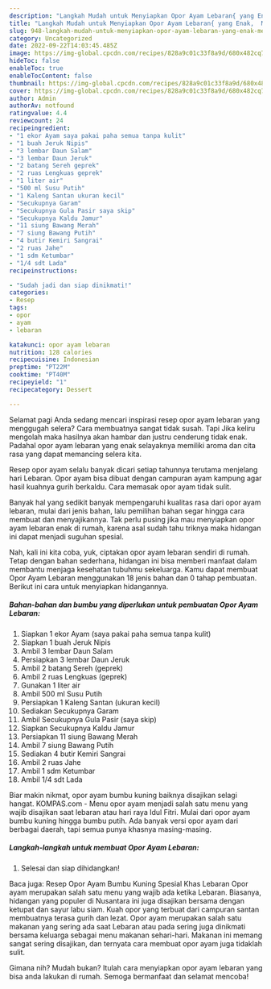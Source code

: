 ```yaml
---
description: "Langkah Mudah untuk Menyiapkan Opor Ayam Lebaran{ yang Enak,  Menu Buat lebaran"
title: "Langkah Mudah untuk Menyiapkan Opor Ayam Lebaran{ yang Enak,  Menu Buat lebaran"
slug: 948-langkah-mudah-untuk-menyiapkan-opor-ayam-lebaran-yang-enak-menu-buat-lebaran
category: Uncategorized
date: 2022-09-22T14:03:45.485Z
image: https://img-global.cpcdn.com/recipes/828a9c01c33f8a9d/680x482cq70/opor-ayam-lebaran-foto-resep-utama.jpg
hideToc: false
enableToc: true
enableTocContent: false
thumbnail: https://img-global.cpcdn.com/recipes/828a9c01c33f8a9d/680x482cq70/opor-ayam-lebaran-foto-resep-utama.jpg
cover: https://img-global.cpcdn.com/recipes/828a9c01c33f8a9d/680x482cq70/opor-ayam-lebaran-foto-resep-utama.jpg
author: Admin
authorAv: notfound
ratingvalue: 4.4
reviewcount: 24
recipeingredient:
- "1 ekor Ayam saya pakai paha semua tanpa kulit"
- "1 buah Jeruk Nipis"
- "3 lembar Daun Salam"
- "3 lembar Daun Jeruk"
- "2 batang Sereh geprek"
- "2 ruas Lengkuas geprek"
- "1 liter air"
- "500 ml Susu Putih"
- "1 Kaleng Santan ukuran kecil"
- "Secukupnya Garam"
- "Secukupnya Gula Pasir saya skip"
- "Secukupnya Kaldu Jamur"
- "11 siung Bawang Merah"
- "7 siung Bawang Putih"
- "4 butir Kemiri Sangrai"
- "2 ruas Jahe"
- "1 sdm Ketumbar"
- "1/4 sdt Lada"
recipeinstructions:

- "Sudah jadi dan siap dinikmati!"
categories:
- Resep
tags:
- opor
- ayam
- lebaran

katakunci: opor ayam lebaran 
nutrition: 128 calories
recipecuisine: Indonesian
preptime: "PT22M"
cooktime: "PT40M"
recipeyield: "1"
recipecategory: Dessert

---
```



Selamat pagi Anda sedang mencari inspirasi resep opor ayam lebaran yang menggugah selera? Cara membuatnya sangat tidak susah. Tapi Jika keliru mengolah maka hasilnya akan hambar dan justru cenderung tidak enak. Padahal opor ayam lebaran yang enak selayaknya memiliki aroma dan cita rasa yang dapat memancing selera kita.


Resep opor ayam selalu banyak dicari setiap tahunnya terutama menjelang hari Lebaran. Opor ayam bisa dibuat dengan campuran ayam kampung agar hasil kuahnya gurih berkaldu. Cara memasak opor ayam tidak sulit.

Banyak hal yang sedikit banyak mempengaruhi kualitas rasa dari opor ayam lebaran, mulai dari jenis bahan, lalu pemilihan bahan segar hingga cara membuat dan menyajikannya. Tak perlu pusing jika mau menyiapkan opor ayam lebaran enak di rumah, karena asal sudah tahu triknya maka hidangan ini dapat menjadi suguhan spesial.


Nah, kali ini kita coba, yuk, ciptakan opor ayam lebaran sendiri di rumah. Tetap dengan bahan sederhana, hidangan ini bisa memberi manfaat dalam membantu menjaga kesehatan tubuhmu sekeluarga. Kamu dapat membuat Opor Ayam Lebaran menggunakan 18 jenis bahan dan 0 tahap pembuatan. Berikut ini cara untuk menyiapkan hidangannya.

<!--inarticleads1-->

##### Bahan-bahan dan bumbu yang diperlukan untuk pembuatan Opor Ayam Lebaran:

1. Siapkan 1 ekor Ayam (saya pakai paha semua tanpa kulit)
1. Siapkan 1 buah Jeruk Nipis
1. Ambil 3 lembar Daun Salam
1. Persiapkan 3 lembar Daun Jeruk
1. Ambil 2 batang Sereh (geprek)
1. Ambil 2 ruas Lengkuas (geprek)
1. Gunakan 1 liter air
1. Ambil 500 ml Susu Putih
1. Persiapkan 1 Kaleng Santan (ukuran kecil)
1. Sediakan Secukupnya Garam
1. Ambil Secukupnya Gula Pasir (saya skip)
1. Siapkan Secukupnya Kaldu Jamur
1. Persiapkan 11 siung Bawang Merah
1. Ambil 7 siung Bawang Putih
1. Sediakan 4 butir Kemiri Sangrai
1. Ambil 2 ruas Jahe
1. Ambil 1 sdm Ketumbar
1. Ambil 1/4 sdt Lada


Biar makin nikmat, opor ayam bumbu kuning baiknya disajikan selagi hangat. KOMPAS.com - Menu opor ayam menjadi salah satu menu yang wajib disajikan saat lebaran atau hari raya Idul Fitri. Mulai dari opor ayam bumbu kuning hingga bumbu putih. Ada banyak versi opor ayam dari berbagai daerah, tapi semua punya khasnya masing-masing. 

<!--inarticleads2-->

##### Langkah-langkah untuk membuat Opor Ayam Lebaran:


1. Selesai dan siap dihidangkan!

Baca juga: Resep Opor Ayam Bumbu Kuning Spesial Khas Lebaran Opor ayam merupakan salah satu menu yang wajib ada ketika Lebaran. Biasanya, hidangan yang populer di Nusantara ini juga disajikan bersama dengan ketupat dan sayur labu siam. Kuah opor yang terbuat dari campuran santan membuatnya terasa gurih dan lezat. Opor ayam merupakan salah satu makanan yang sering ada saat Lebaran atau pada sering juga dinikmati bersama keluarga sebagai menu makanan sehari-hari. Makanan ini memang sangat sering disajikan, dan ternyata cara membuat opor ayam juga tidaklah sulit. 

Gimana nih? Mudah bukan? Itulah cara menyiapkan opor ayam lebaran yang bisa anda lakukan di rumah. Semoga bermanfaat dan selamat mencoba!
